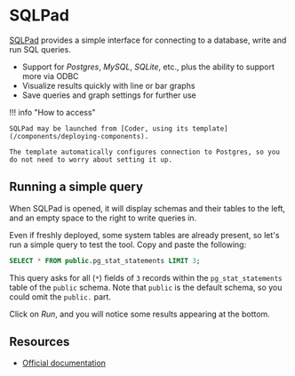 # SQLPad

[SQLPad](https://github.com/sqlpad/sqlpad) provides a simple interface for connecting to a database, write and run SQL queries.

- Support for *Postgres*, *MySQL*, *SQLite*, etc., plus the ability to support more via ODBC
- Visualize results quickly with line or bar graphs
- Save queries and graph settings for further use

!!! info "How to access"

    SQLPad may be launched from [Coder, using its template](/components/deploying-components).

    The template automatically configures connection to Postgres, so you do not need to worry about setting it up.

## Running a simple query

When SQLPad is opened, it will display schemas and their tables to the left, and an empty space to the right to write queries in.

Even if freshly deployed, some system tables are already present, so let's run a simple query to test the tool. Copy and paste the following:
``` sql
SELECT * FROM public.pg_stat_statements LIMIT 3;
```
This query asks for all (`*`) fields of `3` records within the `pg_stat_statements` table of the `public` schema. Note that `public` is the default schema, so you could omit the `public.` part.

Click on *Run*, and you will notice some results appearing at the bottom.

## Resources

- [Official documentation](https://getsqlpad.com/en/introduction/)